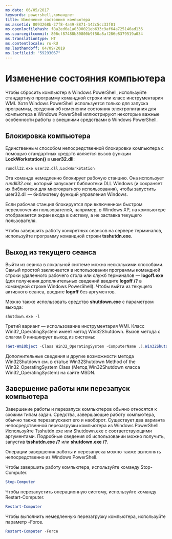 ```yaml
---
ms.date: 06/05/2017
keywords: powershell,командлет
title: Изменение состояния компьютера
ms.assetid: 8093268b-27f8-4a49-8871-142c5cc33f01
ms.openlocfilehash: f8a2ed6a1a0390021eb633c9af64a725146ad136
ms.sourcegitcommit: 806cf87488b80800b9f50a8af286e8379519a034
ms.translationtype: HT
ms.contentlocale: ru-RU
ms.lasthandoff: 04/09/2019
ms.locfileid: "59293067"
---
```

# <a name="changing-computer-state"></a>Изменение состояния компьютера

Чтобы сбросить компьютер в Windows PowerShell, используйте стандартную программу командной строки или класс инструментария WMI. Хотя Windows PowerShell используется только для запуска программы, сведения об изменении состояния электропитания для компьютера в Windows PowerShell иллюстрируют некоторые важные особенности работы с внешними средствами в Windows PowerShell.

## <a name="locking-a-computer"></a>Блокировка компьютера

Единственным способом непосредственной блокировки компьютера с помощью стандартных средств является вызов функции **LockWorkstation()** в **user32.dll**:

```
rundll32.exe user32.dll,LockWorkStation
```

Эта команда немедленно блокирует рабочую станцию. Она использует *rundll32.exe*, который запускает библиотеки DLL Windows (и сохраняет их библиотеки для многократного использования), чтобы запустить user32.dll — библиотеку функций управления Windows.

Если рабочая станция блокируется при включенном быстром переключении пользователей, например, в Windows XP, на компьютере отображается экран входа в систему, а не заставка текущего пользователя.

Чтобы завершить работу конкретных сеансов на сервере терминалов, используйте программу командной строки **tsshutdn.exe**.

## <a name="logging-off-the-current-session"></a>Выход из текущего сеанса

Выйти из сеанса в локальной системе можно несколькими способами. Самый простой заключается в использовании программы командной строки удаленного рабочего стола или служб терминалов — **logoff.exe** (для получения дополнительных сведений введите **logoff /?** в командной строке Windows PowerShell). Чтобы выйти из текущего активного сеанса, введите **logoff** без аргументов.

Можно также использовать средство **shutdown.exe** с параметром выхода:

```
shutdown.exe -l
```

Третий вариант — использование инструментария WMI. Класс Win32_OperatingSystem имеет метод Win32Shutdown. Вызов метода с флагом 0 инициирует выход из системы:

```powershell
(Get-WmiObject -Class Win32_OperatingSystem -ComputerName .).Win32Shutdown(0)
```

Дополнительные сведения и другие возможности метода Win32Shutdown см. в статье Win32Shutdown Method of the Win32_OperatingSystem Class (Метод Win32Shutdown класса Win32_OperatingSystem) на сайте MSDN.

## <a name="shutting-down-or-restarting-a-computer"></a>Завершение работы или перезапуск компьютера

Завершение работы и перезапуск компьютеров обычно относятся к схожим типам задач. Средства, завершающие работу компьютера, обычно также перезапускают его и наоборот. Существует два варианта непосредственной перезагрузки компьютера из Windows PowerShell. Используйте Tsshutdn.exe или Shutdown.exe с соответствующими аргументами. Подробные сведения об использовании можно получить, запустив **tsshutdn.exe /?** или **shutdown.exe /?**.

Операции завершения работы и перезапуска можно также выполнять непосредственно из Windows PowerShell.

Чтобы завершить работу компьютера, используйте команду Stop-Computer.

```powershell
Stop-Computer
```

Чтобы перезапустить операционную систему, используйте команду Restart-Computer.

```powershell
Restart-Computer
```

Чтобы выполнить немедленную перезагрузку компьютера, используйте параметр -Force.

```powershell
Restart-Computer -Force
```
